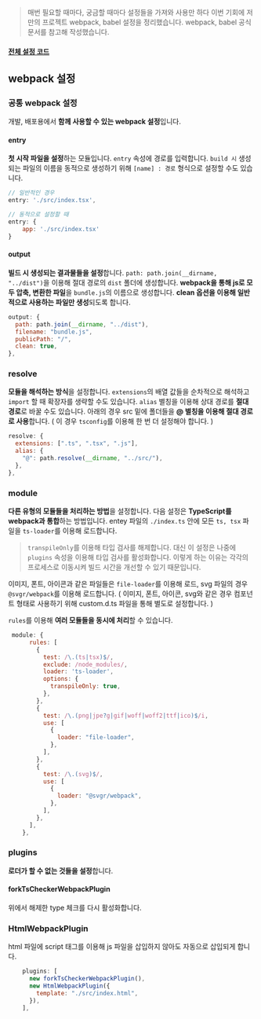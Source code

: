 > 매번 필요할 때마다, 궁금할 때마다 설정들을 가져와 사용만 하다 이번 기회에 저만의 프로젝트 webpack, babel 설정을 정리했습니다.
> webpack, babel 공식 문서를 참고해 작성했습니다.

#### [전체 설정 코드](https://github.com/dongwonnn/webpack)

## webpack 설정

### 공통 webpack 설정

개발, 배포용에서 **함께 사용할 수 있는 webpack 설정**입니다.

#### entry

**첫 시작 파일을 설정**하는 모듈입니다. `entry` 속성에 경로를 입력합니다. `build 시` 생성되는 파일의 이름을 동적으로 생성하기 위해 `[name] : 경로` 형식으로 설정할 수도 있습니다.

```javascript
// 일반적인 경우
entry: './src/index.tsx',

// 동적으로 설정할 때
entry: {
    app: './src/index.tsx'
}
```

#### output

**빌드 시 생성되는 결과물들을 설정**합니다.
`path: path.join(__dirname, "../dist")`을 이용해 절대 경로의 `dist` 폴더에 생성합니다.
**webpack을 통해 js로 모두 압축, 변환한 파일**을 `bundle.js`의 이름으로 생성합니다.
**clean 옵션을 이용해 일반적으로 사용하는 파일만 생성**되도록 합니다.

```javascript
output: {
  path: path.join(__dirname, "../dist"),
  filename: "bundle.js",
  publicPath: "/",
  clean: true,
},
```

### resolve

**모듈을 해석하는 방식**을 설정합니다. `extensions`의 배열 값들을 순차적으로 해석하고 `import` 할 때 확장자를 생략할 수도 있습니다.
`alias` 별칭을 이용해 상대 경로를 **절대 경로**로 바꿀 수도 있습니다. 아래의 경우 src 밑에 폴더들을 **@ 별칭을 이용해 절대 경로로 사용**합니다. ( 이 경우 `tsconfig`를 이용해 한 번 더 설정해야 합니다. )

```javascript
resolve: {
  extensions: [".ts", ".tsx", ".js"],
  alias: {
    "@": path.resolve(__dirname, "../src/"),
  },
},
```

### module

**다른 유형의 모듈들을 처리하는 방법**을 설정합니다. 다음 설정은 **TypeScript를 webpack과 통합**하는 방법입니다.
entey 파일의 `./index.ts` 안에 모든 `ts, tsx` 파일을 `ts-loader`를 이용해 로드합니다.

> `transpileOnly`를 이용해 타입 검사를 해제합니다. 대신 이 설정은 나중에 `plugins` 속성을 이용해 타입 검사를 활성화합니다. 이렇게 하는 이유는 각각의 프로세스로 이동시켜 빌드 시간을 개선할 수 있기 때문입니다.

이미지, 폰트, 아이콘과 같은 파일들은 `file-loader`를 이용해 로드, svg 파일의 경우 `@svgr/webpack`를 이용해 로드합니다.
( 이미지, 폰트, 아이콘, svg와 같은 경우 컴포넌트 형태로 사용하기 위해 custom.d.ts 파일을 통해 별도로 설정합니다. )

`rules`를 이용해 **여러 모듈들을 동시에 처리**할 수 있습니다.

```javascript
 module: {
      rules: [
        {
          test: /\.(ts|tsx)$/,
          exclude: /node_modules/,
          loader: 'ts-loader',
          options: {
            transpileOnly: true,
          },
        },
        {
          test: /\.(png|jpe?g|gif|woff|woff2|ttf|ico)$/i,
          use: [
            {
              loader: "file-loader",
            },
          ],
        },
        {
          test: /\.(svg)$/,
          use: [
            {
              loader: "@svgr/webpack",
            },
          ],
        },
      ],
    },
```

### plugins

**로더가 할 수 없는 것들을 설정**합니다.

#### forkTsCheckerWebpackPlugin

위에서 해제한 type 체크를 다시 활성화합니다.

### HtmlWebpackPlugin

html 파일에 script 태그를 이용해 js 파일을 삽입하지 않아도 자동으로 삽입되게 합니다.

```javascript
    plugins: [
      new forkTsCheckerWebpackPlugin(),
      new HtmlWebpackPlugin({
        template: "./src/index.html",
      }),
    ],
```
